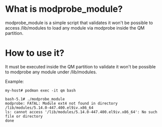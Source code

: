 # What is modprobe_module?

modprobe_module is a simple script that validates it won't be possible to access /lib/modules to load any module via modprobe inside the QM partition.

# How to use it?

It must be executed inside the QM partition to validate it won't be possible to modprobe any module under /lib/modules.

Example:
```
my-host# podman exec -it qm bash

bash-5.1# ./modprobe_module 
modprobe: FATAL: Module ext4 not found in directory /lib/modules/5.14.0-447.400.el9iv.x86_64
ls: cannot access '/lib/modules/5.14.0-447.400.el9iv.x86_64': No such file or directory
done

```
